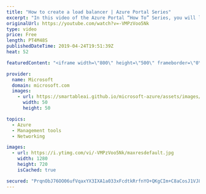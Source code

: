 ```yaml
---
title: "How to create a load balancer | Azure Portal Series"
excerpt: "In this video of the Azure Portal “How To” Series, you will learn how to configure load balancers and how to add virtual machines to them in the Azure Portal.   Try out these features in the Azure portal: https://ms.portal.azure.com/#home   Keep connected on Twitter: https://twitter.com/AzurePortal"
originalUrl: https://youtube.com/watch?v=-VMPzVoo5Nk
type: video
price: Free
length: PT4M48S
publishedDateTime: 2019-04-24T19:51:39Z
heat: 52

featuredContent: "<iframe width=\"800\" height=\"500\" frameborder=\"0\" src=\"https://www.youtube.com/embed/-VMPzVoo5Nk\" allow=\"accelerometer; autoplay; encrypted-media; gyroscope; picture-in-picture\" allowfullscreen></iframe>"

provider:
  name: Microsoft
  domain: microsoft.com
  images:
    - url: https://smartableai.github.io/microsoft-azure/assets/images/organizations/microsoft.com-50x50.jpg
      width: 50
      height: 50

topics:
  - Azure
  - Management tools
  - Networking

images:
  - url: https://i.ytimg.com/vi/-VMPzVoo5Nk/maxresdefault.jpg
    width: 1280
    height: 720
    isCached: true

secured: "PrqnObJ76OO06ufVqaxYX3IXA1a033xFcdtkRrfnYO+QKgCIm+C8aCosJ1VJ8DgJcECyafOxA7DITLzslEMRj2flzgKsTzOi4VglBUknKHOz1Qppin9iiSy3a3gZnM1OjV6gIYwCYcFdvaiJXxjEXVpxOsBd1/+jIQ8wZ7c2rzFKOk2omzSBF/b9FQhrU/mvcliWPMR/TbcRJfdKaV9XRhsefD1m7FcFz9K5zX3q3UNFrhrdiqxen/6UWoZt9npoZLcMdtps9yfirFYp8DrMB7aUeTlvLc+o6yW6J0NBcZE6o0Avt+mFbxaypPsTmDeBhGh3+iNXwCAy8yNmoiLa223VfhW7wOccMYUzkDypQwakumEShrwGlEPfOlgch29XdUQJ1eSdRlunasolZiVSznfZlHMsbgcXD6401oemMQ8=;dNY0BhI9aeL1tIZPBo2Yyg=="
---
```


